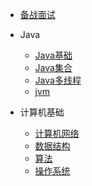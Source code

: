 
* [备战面试](./docs/a_1_interview.md)
  
* Java

  * [Java基础](./docs/b_1_interview_Java.md)
  * [Java集合](./docs/b_2_java_set.md)
  * [Java多线程](./docs/b_3_java_thread.md)
  * [jvm](./docs/b_4_jvm.md)

* 计算机基础

  * [计算机网络](./docs/c_1_network.md)
  * [数据结构](./docs/c_2_database.md)
  * [算法](./docs/c_3_algorithm.md)
  * [操作系统](./docs/c_4_opt_system.md)

  


